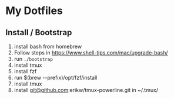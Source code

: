 # My Dotfiles

## Install / Bootstrap
1. install bash from homebrew
1. Follow steps in https://www.shell-tips.com/mac/upgrade-bash/
1. run `./bootstrap`
1. install tmux
1. install fzf 
  1. run $(brew --prefix)/opt/fzf/install
1. install tmux
1. install git@github.com:erikw/tmux-powerline.git in ~/.tmux/

